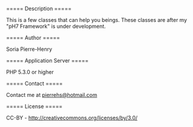 ===== Description =====

This is a few classes that can help you beings.
These classes are after my "pH7 Framework" is under development.


===== Author =====

Soria Pierre-Henry


===== Application Server =====

PHP 5.3.0 or higher


===== Contact =====

Contact me at pierrehs@hotmail.com


===== License =====

CC-BY - http://creativecommons.org/licenses/by/3.0/
 

